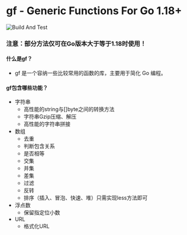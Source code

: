 # gf - Generic Functions For Go 1.18+

![Build And Test](https://github.com/tiancheng92/gf/actions/workflows/gf.yml/badge.svg)

### 注意：部分方法仅可在Go版本大于等于1.18时使用！

#### 什么是gf？
* gf 是一个容纳一些比较常用的函数的库，主要用于简化 Go 编程。

#### gf包含哪些功能？
* 字符串
  * 高性能的string与[]byte之间的转换方法
  * 字符串Gzip压缩、解压
  * 高性能的字符串拼接
* 数组
  * 去重
  * 判断包含关系
  * 是否相等
  * 交集
  * 并集
  * 差集
  * 过滤
  * 反转
  * 排序（插入、冒泡、快速、堆）只需实现less方法即可
* 浮点数
  * 保留指定位小数
* URL
  * 格式化URL